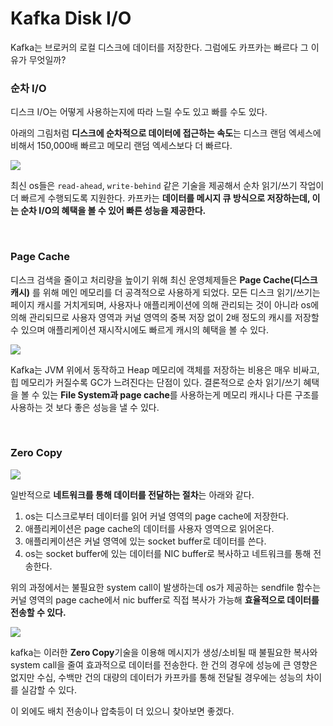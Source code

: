# Kafka Disk I/O

Kafka는 브로커의 로컬 디스크에 데이터를 저장한다. 그럼에도 카프카는 빠르다 그 이유가 무엇일까?

### 순차 I/O

디스크 I/O는 어떻게 사용하는지에 따라 느릴 수도 있고 빠를 수도 있다.

아래의 그림처럼 **디스크에 순차적으로 데이터에 접근하는 속도**는 디스크 랜덤 엑세스에 비해서 150,000배 빠르고 메모리 랜덤 엑세스보다 더 빠르다.

![](https://miro.medium.com/v2/resize:fit:1400/format:webp/1*XxYnFy3pc918ljOWJ8IOlg.png)

최신 os들은 `read-ahead`, `write-behind` 같은 기술을 제공해서 순차 읽기/쓰기 작업이 더 빠르게 수행되도록 지원한다. 카프카는 **데이터를 메시지 큐 방식으로 저장하는데, 이는 순차 I/O의 혜택을 볼 수 있어 빠른 성능을 제공한다.**


<br>

### Page Cache

디스크 검색을 줄이고 처리량을 높이기 위해 최신 운영체제들은 **Page Cache(디스크 캐시)** 를 위해 메인 메모리를 더 공격적으로 사용하게 되었다. 모든 디스크 읽기/쓰기는 페이지 캐시를 거치게되며, 사용자나 애플리케이션에 의해 관리되는 것이 아니라 os에 의해 관리되므로 사용자 영역과 커널 영역의 중복 저장 없이 2배 정도의 캐시를 저장할 수 있으며 애플리케이션 재시작시에도 빠르게 캐시의 혜택을 볼 수 있다.

![](https://miro.medium.com/v2/resize:fit:1400/format:webp/1*rjlyW4hhBaJGqVJfKu7dSw.png)


Kafka는 JVM 위에서 동작하고 Heap 메모리에 객체를 저장하는 비용은 매우 비싸고, 힙 메모리가 커질수록 GC가 느려진다는 단점이 있다. 결론적으로 순차 읽기/쓰기 혜택을 볼 수 있는 **File System과 page cache**를 사용하는게 메모리 캐시나 다른 구조를 사용하는 것 보다 좋은 성능을 낼 수 있다.

<br>

### Zero Copy

![](https://miro.medium.com/v2/resize:fit:1400/format:webp/1*wb6XhkM0vKf9YxyEHLlvsw.png)


일반적으로 **네트워크를 통해 데이터를 전달하는 절차**는 아래와 같다.

1. os는 디스크로부터 데이터를 읽어 커널 영역의 page cache에 저장한다.
2. 애플리케이션은 page cache의 데이터를 사용자 영역으로 읽어온다.
3. 애플리케이션은 커널 영역에 있는 socket buffer로 데이터를 쓴다.
4. os는 socket buffer에 있는 데이터를 NIC buffer로 복사하고 네트워크를 통해 전송한다.

위의 과정에서는 불필요한 system call이 발생하는데 os가 제공하는 sendfile 함수는 커널 영역의 page cache에서 nic buffer로 직접 복사가 가능해 **효율적으로 데이터를 전송할 수 있다.**

![](https://miro.medium.com/v2/resize:fit:1400/format:webp/1*XNOO-4gj7xOwSzbSjeQ4jw.png)

kafka는 이러한 **Zero Copy**기술을 이용해 메시지가 생성/소비될 때 불필요한 복사와 system call을 줄여 효과적으로 데이터를 전송한다. 한 건의 경우에 성능에 큰 영향은 없지만 수십, 수백만 건의 대량의 데이터가 카프카를 통해 전달될 경우에는 성능의 차이를 실감할 수 있다.

이 외에도 배치 전송이나 압축등이 더 있으니 찾아보면 좋겠다.